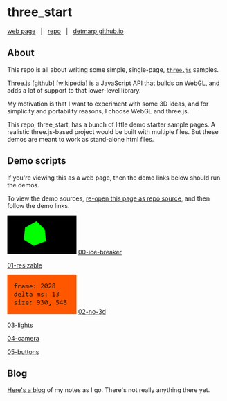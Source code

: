# three_start

[web page](https://detmarp.github.io/three_start)
&nbsp; | &nbsp;
[repo](https://github.com/detmarp/three_start)
&nbsp; | &nbsp;
[detmarp.github.io](https://detmarp.github.io)

## About
This repo is all about writing some simple, single-page, [`three.js`](https://threejs.org/) samples.

[Three.js](https://threejs.org/)
[[github](https://github.com/mrdoob/three.js)]
[[wikipedia](https://en.wikipedia.org/wiki/Three.js)]
is a JavaScript API that builds on WebGL, and adds a lot of support to that lower-level library.

My motivation is that I want to experiment with some 3D ideas, and for simplicity and portability reasons, I choose WebGL and three.js.

This repo, three_start, has a bunch of little demo starter sample pages.  A realistic three.js-based project would be built with multiple files.  But these demos are meant to work as stand-alone html files.


## Demo scripts
If you're viewing this as a web page, then the demo links below should run the demos.

To view the demo sources, [re-open this page as repo source](https://github.com/detmarp/three_start), and then follow the demo links.

[![image](./00.png)](./00-ice-breaker.html)
[00-ice-breaker](./00-ice-breaker.html)

[01-resizable](./01-resizable.html)

[![image](./02.png)](./02-no-3d.html)
[02-no-3d](./02-no-3d.html)

[03-lights](./03-lights.html)

[04-camera](./04-camera.html)

[05-buttons](./05-buttons.html)

## Blog

[Here's a blog](blog/readme.md) of my notes as I go.  There's not really anything there yet.
